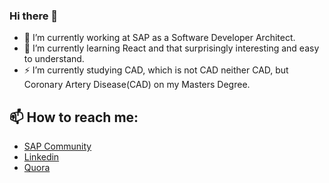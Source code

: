 ### Hi there 👋

- 🔭 I’m currently working at SAP as a Software Developer Architect.
- 🌱 I’m currently learning React and that surprisingly interesting and easy to understand.
- ⚡ I’m currently studying CAD, which is not CAD neither CAD, but Coronary Artery Disease(CAD) on my Masters Degree.

## 📫 How to reach me:
- [SAP Community](https://people.sap.com/samuel.armbrust)
- [Linkedin](https://www.linkedin.com/in/armbrustsamuel/)
- [Quora](https://www.quora.com/profile/Samuel-Armbrust-1)

<!--
**armbrustsamuel/armbrustsamuel** is a ✨ _special_ ✨ repository because its `README.md` (this file) appears on your GitHub profile.

Here are some ideas to get you started:

- 🔭 I’m currently working on ...
- 🌱 I’m currently learning ...
- 👯 I’m looking to collaborate on ...
- 🤔 I’m looking for help with ...
- 💬 Ask me about ...
- 📫 How to reach me: ...
- 😄 Pronouns: ...
- ⚡ Fun fact: ...
-->
